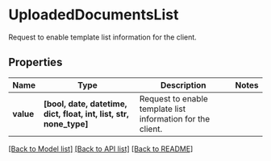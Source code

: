 # UploadedDocumentsList

Request to enable template list information for the client.

## Properties
Name | Type | Description | Notes
------------ | ------------- | ------------- | -------------
**value** | **[bool, date, datetime, dict, float, int, list, str, none_type]** | Request to enable template list information for the client. | 

[[Back to Model list]](../README.md#documentation-for-models) [[Back to API list]](../README.md#documentation-for-api-endpoints) [[Back to README]](../README.md)


